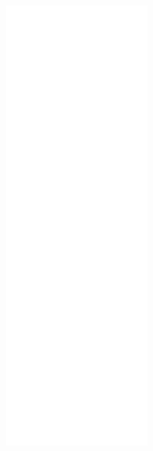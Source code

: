 ![Metrics](https://raw.githubusercontent.com/Anurag1428/Anurag1428/refs/heads/main/github-metrics.svg)
